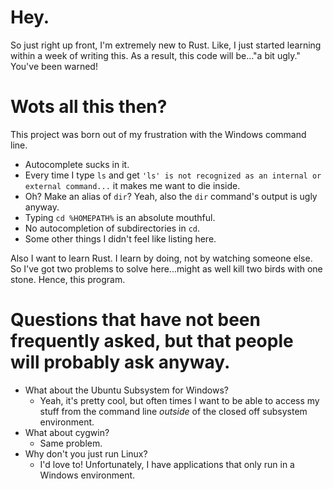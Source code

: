 # Hey.
So just right up front, I'm extremely new to Rust. Like, I just started learning within a week of writing this. As a result, this code will be..."a bit ugly."
You've been warned!

# Wots all this then?
This project was born out of my frustration with the Windows command line.
* Autocomplete sucks in it.
* Every time I type `ls` and get `'ls' is not recognized as an internal or external command...` it makes me want to die inside.
* Oh? Make an alias of `dir`? Yeah, also the `dir` command's output is ugly anyway.
* Typing `cd %HOMEPATH%` is an absolute mouthful.
* No autocompletion of subdirectories in `cd`.
* Some other things I didn't feel like listing here.

Also I want to learn Rust. I learn by doing, not by watching someone else. So I've got two problems to solve here...might as well kill two birds with one stone. Hence, this program.

# Questions that have not been frequently asked, but that people will probably ask anyway.
* What about the Ubuntu Subsystem for Windows?
    * Yeah, it's pretty cool, but often times I want to be able to access my stuff from the command line *outside* of the closed off subsystem environment.
* What about cygwin?
    * Same problem.
* Why don't you just run Linux?
    * I'd love to! Unfortunately, I have applications that only run in a Windows environment. 
